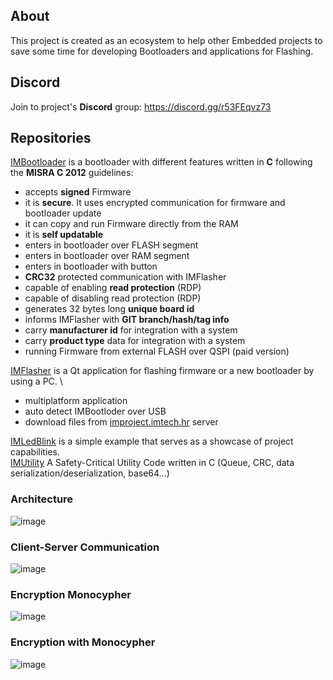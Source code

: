 ## About
This project is created as an ecosystem to help other Embedded projects to save some time for developing Bootloaders and applications for Flashing.

## Discord
Join to project's <b>Discord</b> group:
https://discord.gg/r53FEqvz73

## Repositories
[IMBootloader](https://github.com/IMProject/IMBootloader) is a bootloader with different features written in **C** following the **MISRA C 2012** guidelines:
- accepts <b>signed</b> Firmware
- it is <b>secure</b>. It uses encrypted communication for firmware and bootloader update
- it can copy and run Firmware directly from the RAM
- it is  <b>self updatable </b>
- enters in bootloader over FLASH segment
- enters in bootloader over RAM segment
- enters in bootloader with button
- <b>CRC32</b> protected communication with IMFlasher
- capable of enabling <b>read protection</b> (RDP)
- capable of disabling read protection (RDP)
- generates 32 bytes long <b>unique board id</b>
- informs IMFlasher with  <b>GIT branch/hash/tag info</b>
- carry  <b>manufacturer id</b> for integration with a system
- carry <b>product type</b> data for integration with a system
- running Firmware from external FLASH over QSPI (paid version)


[IMFlasher](https://github.com/IMProject/IMFlasher) is a Qt application for flashing firmware or a new bootloader by using a PC. \
- multiplatform application
- auto detect IMBootloder over USB
- download files from [improject.imtech.hr](https://improject.imtech.hr) server

[IMLedBlink](https://github.com/IMProject/IMLedBlink) is a simple example that serves as a showcase of project capabilities. \
[IMUtility](https://github.com/IMProject/IMUtility) A Safety-Critical Utility Code written in C (Queue, CRC, data serialization/deserialization, base64...) 


### Architecture
![image](https://github.com/user-attachments/assets/ebfc06fc-89bf-44d4-9f69-76170536cffc)

### Client-Server Communication
![image](https://github.com/user-attachments/assets/5bd7d945-9cb9-4065-bc0b-6517840e2f1b)

### Encryption Monocypher
![image](https://github.com/user-attachments/assets/59f0639e-1c5a-43f1-9d71-b7df66e4649d)

### Encryption with Monocypher
![image](https://github.com/user-attachments/assets/2f34f204-d6da-4605-b427-ff946c132f02)

